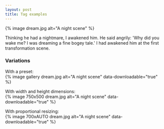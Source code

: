 ```yaml
---
layout: post
title: Tag examples
---
```


{% image dream.jpg alt="A night scene" %}

Thinking he had a nightmare, I awakened him. He said angrily: 'Why did you wake me? I was dreaming a fine bogey tale.' I had awakened him at the first transformation scene.

### Variations

With a preset:  
{% image gallery dream.jpg alt="A night scene" data-downloadable="true" %}

With width and height dimensions:  
{% image 750x500 dream.jpg alt="A night scene" data-downloadable="true" %}

With proportional resizing:  
{% image 700xAUTO dream.jpg alt="A night scene" data-downloadable="true" %}
